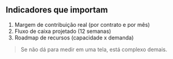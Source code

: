 ## Indicadores que importam

1. Margem de contribuição real (por contrato e por mês)
2. Fluxo de caixa projetado (12 semanas)
3. Roadmap de recursos (capacidade x demanda)

> Se não dá para medir em uma tela, está complexo demais.
